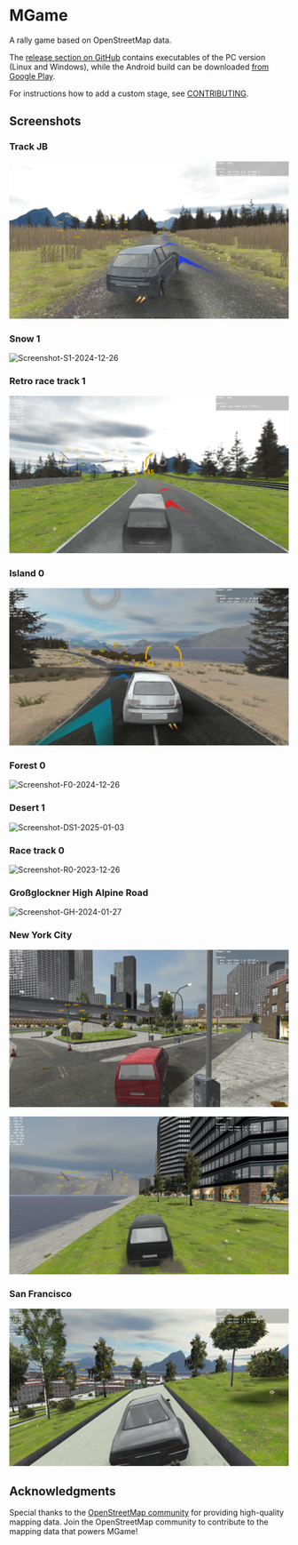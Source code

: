 # MGame

A rally game based on OpenStreetMap data.

The [release section on GitHub](https://github.com/gre-42/MGame/releases) contains executables of the PC version (Linux and Windows), while the Android build can be downloaded [from Google Play](https://play.google.com/store/apps/details?id=com.hallo2hallo.vanillarally).

For instructions how to add a custom stage, see [CONTRIBUTING](CONTRIBUTING.md).

## Screenshots

### Track JB
![Screenshot-JB-2024-12-26](media/Screenshot-JB-2025-07-29.png)

### Snow 1
![Screenshot-S1-2024-12-26](media/Screenshot-S1-2024-12-26.png)

### Retro race track 1
![Screenshot-RR1-2022-10-17](media/Screenshot-RR1-2025-07-29.png)

### Island 0
![Screenshot-I0-2025-06-01](media/Screenshot-I0-2025-06-01.png)

### Forest 0
![Screenshot-F0-2024-12-26](media/Screenshot-F0-2024-12-26.png)

### Desert 1
![Screenshot-DS1-2025-01-03](media/Screenshot-DS1-2025-01-03.png)

### Race track 0
![Screenshot-R0-2023-12-26](media/Screenshot-R0-2024-12-26.png)

### Großglockner High Alpine Road
![Screenshot-GH-2024-01-27](media/Screenshot-GH-2024-12-26.png)

### New York City
![Screenshot-NYC-2025-05-05](media/Screenshot-NYC-2025-05-05.png)

![Screenshot-NYC-2025-05-05](media/Screenshot-NYC-2025-06-09.png)

### San Francisco
![Screenshot-SF-2025-04-21](media/Screenshot-SF-2025-04-21.jpg)

## Acknowledgments  

Special thanks to the [OpenStreetMap community](https://www.openstreetmap.org/) for
providing high-quality mapping data. Join the OpenStreetMap community to contribute
to the mapping data that powers MGame!
